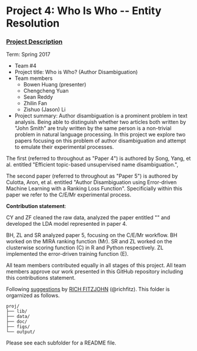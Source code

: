 # Project 4: Who Is Who -- Entity Resolution

### [Project Description](doc/project4_desc.md)

Term: Spring 2017

+ Team #4
+ Project title: Who is Who? (Author Disambiguation)
+ Team members
	+ Bowen Huang (presenter)
	+ Chengcheng Yuan
	+ Sean Reddy
	+ Zhilin Fan
	+ Zishuo (Jason) Li
+ Project summary: Author disambiguation is a prominent problem in text analysis. Being able to distinguish whether two articles both written by "John Smith" are truly written by the same person is a non-trivial problem in natural language processing. In this project we explore two papers focusing on this problem of author disambiguation and attempt to emulate their experimental processes.

The first (referred to throughout as "Paper 4") is authored by Song, Yang, et al. entitled "Efficient topic-based unsupervised name disambiguation.", 

The second paper (referred to throughout as "Paper 5") is authored by Culotta, Aron, et al. entitled "Author Disambiguation using Error-driven Machine Learning with a Ranking Loss Function". Specificially within this paper we refer to the C/E/Mr experimental process.
	
**Contribution statement**: 

CY and ZF cleaned the raw data, analyzed the paper entitled "" and developed the LDA model represented in paper 4.

BH, ZL and SR analyzed paper 5, focusing on the C/E/Mr workflow. BH worked on the MIRA ranking function (Mr). SR and ZL worked on the clusterwise scoring function (C) in R and Python respectively. ZL implemented the error-driven training function (E).

All team members contributed equally in all stages of this project. All team members approve our work presented in this GitHub repository including this contributions statement. 

Following [suggestions](http://nicercode.github.io/blog/2013-04-05-projects/) by [RICH FITZJOHN](http://nicercode.github.io/about/#Team) (@richfitz). This folder is orgarnized as follows.

```
proj/
├── lib/
├── data/
├── doc/
├── figs/
└── output/
```

Please see each subfolder for a README file.
